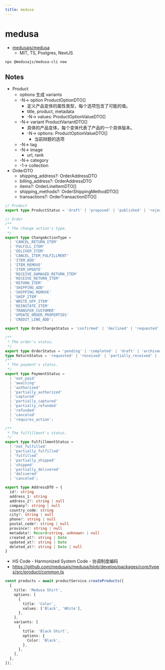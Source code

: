 ```yaml
---
title: medusa
---
```


# medusa

- [medusajs/medusa](https://github.com/medusajs/medusa)
  - MIT, TS, Postgres, NextJS

```bash
npx @medusajs/medusa-cli new
```

## Notes

- Product
  - options 生成 variants
  - -N-> option ProductOptionDTO[]
    - 定义产品变体的属性类型，每个选项包含了可能的值。
    - title, product, metadata
    - -N-> values: ProductOptionValueDTO[]
  - -N-> variant ProductVariantDTO[]
    - 具体的产品变体，每个变体代表了产品的一个具体版本。
    - -N-> options: ProductOptionValueDTO[]
      - 当前辩题的选项
  - -N-> tag
  - -N-> image
    - url, rank
  - -N-> category
  - -1-> collection
- OrderDTO
  - shipping_address?: OrderAddressDTO
  - billing_address?: OrderAddressDTO
  - items?: OrderLineItemDTO[]
  - shipping_methods?: OrderShippingMethodDTO[]
  - transactions?: OrderTransactionDTO[]

```ts
// Product
export type ProductStatus = 'draft' | 'proposed' | 'published' | 'rejected';

// Order
/**
 * The change action's type.
 */
export type ChangeActionType =
  | 'CANCEL_RETURN_ITEM'
  | 'FULFILL_ITEM'
  | 'DELIVER_ITEM'
  | 'CANCEL_ITEM_FULFILLMENT'
  | 'ITEM_ADD'
  | 'ITEM_REMOVE'
  | 'ITEM_UPDATE'
  | 'RECEIVE_DAMAGED_RETURN_ITEM'
  | 'RECEIVE_RETURN_ITEM'
  | 'RETURN_ITEM'
  | 'SHIPPING_ADD'
  | 'SHIPPING_REMOVE'
  | 'SHIP_ITEM'
  | 'WRITE_OFF_ITEM'
  | 'REINSTATE_ITEM'
  | 'TRANSFER_CUSTOMER'
  | 'UPDATE_ORDER_PROPERTIES'
  | 'CREDIT_LINE_ADD';

export type OrderChangeStatus = 'confirmed' | 'declined' | 'requested' | 'pending' | 'canceled';

/**
 * The order's status.
 */
export type OrderStatus = 'pending' | 'completed' | 'draft' | 'archived' | 'canceled' | 'requires_action';
type ReturnStatus = 'requested' | 'received' | 'partially_received' | 'canceled';
/**
 * The payment's status.
 */
export type PaymentStatus =
  | 'not_paid'
  | 'awaiting'
  | 'authorized'
  | 'partially_authorized'
  | 'captured'
  | 'partially_captured'
  | 'partially_refunded'
  | 'refunded'
  | 'canceled'
  | 'requires_action';

/**
 * The fulfillment's status.
 */
export type FulfillmentStatus =
  | 'not_fulfilled'
  | 'partially_fulfilled'
  | 'fulfilled'
  | 'partially_shipped'
  | 'shipped'
  | 'partially_delivered'
  | 'delivered'
  | 'canceled';
```

```ts
export type AddressDTO = {
  id?: string
  address_1: string
  address_2?: string | null
  company?: string | null
  country_code: string
  city?: string | null
  phone?: string | null
  postal_code?: string | null
  province?: string | null
  metadata?: Record<string, unknown> | null
  created_at?: string | Date
  updated_at?: string | Date
  deleted_at?: string | Date | null
}
```

- HS Code - Harmonized System Code - 协调制度编码
- https://github.com/medusajs/medusa/blob/develop/packages/core/types/src/product/common.ts

```ts
const products = await productService.createProducts([
  {
    title: 'Medusa Shirt',
    options: [
      {
        title: 'Color',
        values: ['Black', 'White'],
      },
    ],
    variants: [
      {
        title: 'Black Shirt',
        options: {
          Color: 'Black',
        },
      },
    ],
  },
]);
```
